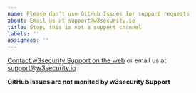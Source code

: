 ```yaml
---
name: Please don't use GitHub Issues for support requests
about: Email us at support@w3security.io
title: Stop, this is not a support channel
labels: ''
assignees: ''
---
```


[Contact w3security Support on the web](http://support.w3security.io) or email us at support@w3security.io

**GitHub Issues are not monited by w3security Support**
